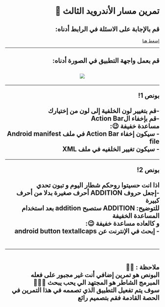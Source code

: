 
<div dir = "rtl">

#  تمرين مسار الأندرويد الثالث 💚
## قم بالإجابة على الاسئلة في الرابط أدناه:
[إضغط هنا](https://docs.google.com/forms/d/e/1FAIpQLScdo1wI6s9nh3UWMMtc9-BzIAaFPW-35RxN_Q-RuC2eMjuzvg/viewform?usp=sf_link)

<hr>
<h2>
 قم بعمل واجهة التطبيق في الصورة أدناه:
<h2>
<p align="center">
<img src = "https://media.discordapp.net/attachments/745956448831275079/755413199079080036/Screen_Shot_2020-09-15_at_4.00.29_PM.png?width=323&height=671" width = ""350 px" margin="auto"/>
</p> 

<hr>
بونص 1!
<br>
<br>
-قم بتغيير لون الخلفية إلى لون من إختيارك
<br>
-قم بإخفاء الAction Bar
<br>
مساعدة خفيفة 😉:
<br>
- سيكون إخفاء Action Bar في ملف Android manifest file
<br>
- سيكون تغيير الخلفيه في ملف XML
<br>

<hr>
بونص 2!
<br>
<br>
اذا انت حسيتوا روحكم شطار اليوم و تبون تحدي 
<br>
-إجعل حروف ADDITION أحرف صغيرة بدلا من أحرف كبيرة
<br>
للتوضيح: ADDITION ستصبح addition بعد استخدام المساعدة الخفيفة
<br>
و كالعاده مساعدة خفيفة 😉: 
<br>
- إبحث في الإنترنت عن android button textallcaps 
<br>
<br>
<hr>
<br>
ملاحظة : 📢📢 
 
<br>
البونص هو تمرين إضافي أنت غير مجبور على فعله 
<br>
المبرمج الشاطر هو المجتهد الي يحب يبحث 🤩👍🏻
<br>
سوف يتم تفعيل التطبيق الذي تصممه في هذا التمرين في الحصة القادمة
فقم بتصميم رائع

</div>
